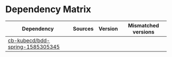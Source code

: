 # Dependency Matrix

Dependency | Sources | Version | Mismatched versions
---------- | ------- | ------- | -------------------
[cb-kubecd/bdd-spring-1585305345](https://github.com/cb-kubecd/bdd-spring-1585305345.git) |  | []() | 
